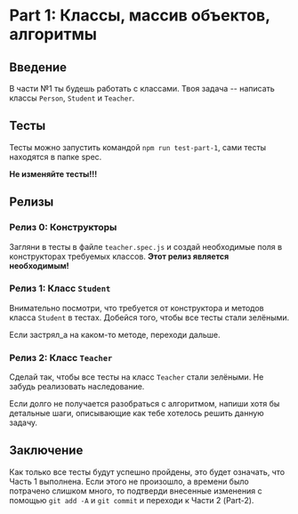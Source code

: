 # Part 1: Классы, массив объектов, алгоритмы

## Введение

В части №1 ты будешь работать с классами. Твоя задача --  написать классы `Person`, `Student` и `Teacher`.

## Тесты

Тесты можно запустить командой `npm run test-part-1`, сами тесты находятся в папке spec.

**Не изменяйте тесты!!!**

## Релизы

### Релиз 0: Конструкторы

Загляни в тесты в файле `teacher.spec.js` и создай необходимые поля в конструкторах требуемых классов. **Этот релиз является необходимым!**

### Релиз 1: Класс `Student`

Внимательно посмотри, что требуется от конструктора и методов класса `Student` в тестах. Добейся того, чтобы все тесты стали зелёными.

Если застрял_а на каком-то методе, переходи дальше.

### Релиз 2: Класс `Teacher`

Сделай так, чтобы все тесты на класс `Teacher` стали зелёными. Не забудь реализовать наследование.

Если долго не получается разобраться с алгоритмом, напиши хотя бы детальные шаги, описывающие как тебе хотелось решить данную задачу.

## Заключение

Как только все тесты будут успешно пройдены, это будет означать, что Часть 1 выполнена. Если этого не произошло, а времени было потрачено слишком много, то подтверди внесенные изменения с помощью `git add -A` и `git commit` и переходи к Части 2 (Part-2).
